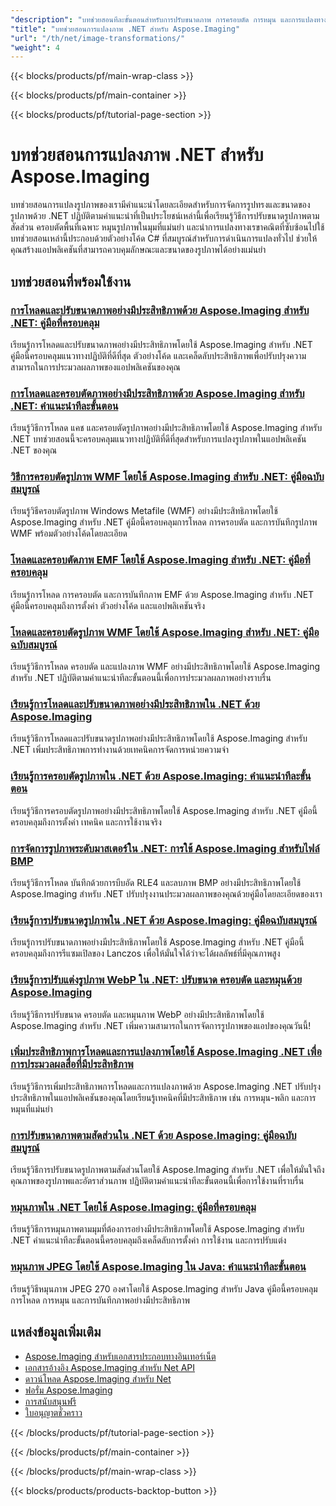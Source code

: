 ```yaml
---
"description": "บทช่วยสอนทีละขั้นตอนสำหรับการปรับขนาดภาพ การครอบตัด การหมุน และการแปลงทางเรขาคณิตโดยใช้ Aspose.Imaging สำหรับ .NET"
"title": "บทช่วยสอนการแปลงภาพ .NET สำหรับ Aspose.Imaging"
"url": "/th/net/image-transformations/"
"weight": 4
---
```


{{< blocks/products/pf/main-wrap-class >}}

{{< blocks/products/pf/main-container >}}

{{< blocks/products/pf/tutorial-page-section >}}
# บทช่วยสอนการแปลงภาพ .NET สำหรับ Aspose.Imaging

บทช่วยสอนการแปลงรูปภาพของเรามีคำแนะนำโดยละเอียดสำหรับการจัดการรูปทรงและขนาดของรูปภาพด้วย .NET ปฏิบัติตามคำแนะนำที่เป็นประโยชน์เหล่านี้เพื่อเรียนรู้วิธีการปรับขนาดรูปภาพตามสัดส่วน ครอบตัดพื้นที่เฉพาะ หมุนรูปภาพในมุมที่แม่นยำ และนำการแปลงทางเรขาคณิตที่ซับซ้อนไปใช้ บทช่วยสอนเหล่านี้ประกอบด้วยตัวอย่างโค้ด C# ที่สมบูรณ์สำหรับการดำเนินการแปลงทั่วไป ช่วยให้คุณสร้างแอปพลิเคชันที่สามารถควบคุมลักษณะและขนาดของรูปภาพได้อย่างแม่นยำ

## บทช่วยสอนที่พร้อมใช้งาน

### [การโหลดและปรับขนาดภาพอย่างมีประสิทธิภาพด้วย Aspose.Imaging สำหรับ .NET: คู่มือที่ครอบคลุม](./efficient-image-loading-resizing-aspose-imaging-net/)
เรียนรู้การโหลดและปรับขนาดภาพอย่างมีประสิทธิภาพโดยใช้ Aspose.Imaging สำหรับ .NET คู่มือนี้ครอบคลุมแนวทางปฏิบัติที่ดีที่สุด ตัวอย่างโค้ด และเคล็ดลับประสิทธิภาพเพื่อปรับปรุงความสามารถในการประมวลผลภาพของแอปพลิเคชันของคุณ

### [การโหลดและครอบตัดภาพอย่างมีประสิทธิภาพด้วย Aspose.Imaging สำหรับ .NET: คำแนะนำทีละขั้นตอน](./load-crop-images-aspose-imaging-dotnet/)
เรียนรู้วิธีการโหลด แคช และครอบตัดรูปภาพอย่างมีประสิทธิภาพโดยใช้ Aspose.Imaging สำหรับ .NET บทช่วยสอนนี้จะครอบคลุมแนวทางปฏิบัติที่ดีที่สุดสำหรับการแปลงรูปภาพในแอปพลิเคชัน .NET ของคุณ

### [วิธีการครอบตัดรูปภาพ WMF โดยใช้ Aspose.Imaging สำหรับ .NET: คู่มือฉบับสมบูรณ์](./crop-wmf-images-aspose-imaging-net/)
เรียนรู้วิธีครอบตัดรูปภาพ Windows Metafile (WMF) อย่างมีประสิทธิภาพโดยใช้ Aspose.Imaging สำหรับ .NET คู่มือนี้ครอบคลุมการโหลด การครอบตัด และการบันทึกรูปภาพ WMF พร้อมตัวอย่างโค้ดโดยละเอียด

### [โหลดและครอบตัดภาพ EMF โดยใช้ Aspose.Imaging สำหรับ .NET: คู่มือที่ครอบคลุม](./load-crop-emf-images-aspose-imaging-net/)
เรียนรู้การโหลด การครอบตัด และการบันทึกภาพ EMF ด้วย Aspose.Imaging สำหรับ .NET คู่มือนี้ครอบคลุมถึงการตั้งค่า ตัวอย่างโค้ด และแอปพลิเคชันจริง

### [โหลดและครอบตัดรูปภาพ WMF โดยใช้ Aspose.Imaging สำหรับ .NET: คู่มือฉบับสมบูรณ์](./load-crop-wmf-image-aspose-imaging-net/)
เรียนรู้วิธีการโหลด ครอบตัด และแปลงภาพ WMF อย่างมีประสิทธิภาพโดยใช้ Aspose.Imaging สำหรับ .NET ปฏิบัติตามคำแนะนำทีละขั้นตอนนี้เพื่อการประมวลผลภาพอย่างราบรื่น

### [เรียนรู้การโหลดและปรับขนาดภาพอย่างมีประสิทธิภาพใน .NET ด้วย Aspose.Imaging](./aspose-imaging-net-image-loading-resizing/)
เรียนรู้วิธีการโหลดและปรับขนาดรูปภาพอย่างมีประสิทธิภาพโดยใช้ Aspose.Imaging สำหรับ .NET เพิ่มประสิทธิภาพการทำงานด้วยเทคนิคการจัดการหน่วยความจำ

### [เรียนรู้การครอบตัดรูปภาพใน .NET ด้วย Aspose.Imaging: คำแนะนำทีละขั้นตอน](./master-image-cropping-aspose-imaging-dotnet/)
เรียนรู้วิธีการครอบตัดรูปภาพอย่างมีประสิทธิภาพโดยใช้ Aspose.Imaging สำหรับ .NET คู่มือนี้ครอบคลุมถึงการตั้งค่า เทคนิค และการใช้งานจริง

### [การจัดการรูปภาพระดับมาสเตอร์ใน .NET: การใช้ Aspose.Imaging สำหรับไฟล์ BMP](./master-image-manipulation-dotnet-aspose-imaging/)
เรียนรู้วิธีการโหลด บันทึกด้วยการบีบอัด RLE4 และลบภาพ BMP อย่างมีประสิทธิภาพโดยใช้ Aspose.Imaging สำหรับ .NET ปรับปรุงงานประมวลผลภาพของคุณด้วยคู่มือโดยละเอียดของเรา

### [เรียนรู้การปรับขนาดรูปภาพใน .NET ด้วย Aspose.Imaging: คู่มือฉบับสมบูรณ์](./master-image-resizing-aspose-imaging-dotnet/)
เรียนรู้การปรับขนาดภาพอย่างมีประสิทธิภาพโดยใช้ Aspose.Imaging สำหรับ .NET คู่มือนี้ครอบคลุมถึงการรีแซมเปิลของ Lanczos เพื่อให้มั่นใจได้ว่าจะได้ผลลัพธ์ที่มีคุณภาพสูง

### [เรียนรู้การปรับแต่งรูปภาพ WebP ใน .NET: ปรับขนาด ครอบตัด และหมุนด้วย Aspose.Imaging](./master-webp-manipulation-net-resize-crop-rotate-aspose-imaging/)
เรียนรู้วิธีการปรับขนาด ครอบตัด และหมุนภาพ WebP อย่างมีประสิทธิภาพโดยใช้ Aspose.Imaging สำหรับ .NET เพิ่มความสามารถในการจัดการรูปภาพของแอปของคุณวันนี้!

### [เพิ่มประสิทธิภาพการโหลดและการแปลงภาพโดยใช้ Aspose.Imaging .NET เพื่อการประมวลผลสื่อที่มีประสิทธิภาพ](./optimizing-image-loading-transformation-aspose-imaging-net/)
เรียนรู้วิธีการเพิ่มประสิทธิภาพการโหลดและการแปลงภาพด้วย Aspose.Imaging .NET ปรับปรุงประสิทธิภาพในแอปพลิเคชันของคุณโดยเรียนรู้เทคนิคที่มีประสิทธิภาพ เช่น การหมุน-พลิก และการหมุนที่แม่นยำ

### [การปรับขนาดภาพตามสัดส่วนใน .NET ด้วย Aspose.Imaging: คู่มือฉบับสมบูรณ์](./resize-images-proportionally-aspose-imaging-dotnet/)
เรียนรู้วิธีการปรับขนาดรูปภาพตามสัดส่วนโดยใช้ Aspose.Imaging สำหรับ .NET เพื่อให้มั่นใจถึงคุณภาพของรูปภาพและอัตราส่วนภาพ ปฏิบัติตามคำแนะนำทีละขั้นตอนนี้เพื่อการใช้งานที่ราบรื่น

### [หมุนภาพใน .NET โดยใช้ Aspose.Imaging: คู่มือที่ครอบคลุม](./rotate-images-net-aspose-imaging-guide/)
เรียนรู้วิธีการหมุนภาพตามมุมที่ต้องการอย่างมีประสิทธิภาพโดยใช้ Aspose.Imaging สำหรับ .NET คำแนะนำทีละขั้นตอนนี้ครอบคลุมถึงเคล็ดลับการตั้งค่า การใช้งาน และการปรับแต่ง

### [หมุนภาพ JPEG โดยใช้ Aspose.Imaging ใน Java: คำแนะนำทีละขั้นตอน](./rotate-jpeg-images-aspose-imaging-java/)
เรียนรู้วิธีหมุนภาพ JPEG 270 องศาโดยใช้ Aspose.Imaging สำหรับ Java คู่มือนี้ครอบคลุมการโหลด การหมุน และการบันทึกภาพอย่างมีประสิทธิภาพ

## แหล่งข้อมูลเพิ่มเติม

- [Aspose.Imaging สำหรับเอกสารประกอบทางอินเทอร์เน็ต](https://docs.aspose.com/imaging/net/)
- [เอกสารอ้างอิง Aspose.Imaging สำหรับ Net API](https://reference.aspose.com/imaging/net/)
- [ดาวน์โหลด Aspose.Imaging สำหรับ Net](https://releases.aspose.com/imaging/net/)
- [ฟอรั่ม Aspose.Imaging](https://forum.aspose.com/c/imaging)
- [การสนับสนุนฟรี](https://forum.aspose.com/)
- [ใบอนุญาตชั่วคราว](https://purchase.aspose.com/temporary-license/)

{{< /blocks/products/pf/tutorial-page-section >}}

{{< /blocks/products/pf/main-container >}}

{{< /blocks/products/pf/main-wrap-class >}}

{{< blocks/products/products-backtop-button >}}